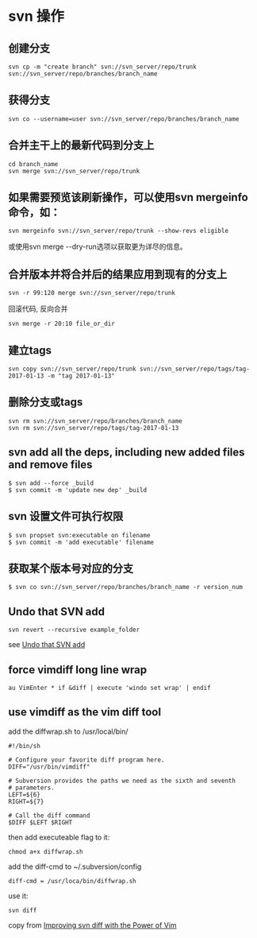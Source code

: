 # svn 操作
## 创建分支

```
svn cp -m "create branch" svn://svn_server/repo/trunk svn://svn_server/repo/branches/branch_name
```

## 获得分支

```
svn co --username=user svn://svn_server/repo/branches/branch_name
```

## 合并主干上的最新代码到分支上

```
cd branch_name
svn merge svn://svn_server/repo/trunk
```

## 如果需要预览该刷新操作，可以使用svn mergeinfo命令，如：

```
svn mergeinfo svn://svn_server/repo/trunk --show-revs eligible
```

或使用svn merge --dry-run选项以获取更为详尽的信息。

## 合并版本并将合并后的结果应用到现有的分支上

```
svn -r 99:120 merge svn://svn_server/repo/trunk
```
回滚代码, 反向合并

``` shell
svn merge -r 20:10 file_or_dir
```


## 建立tags

```
svn copy svn://svn_server/repo/trunk svn://svn_server/repo/tags/tag-2017-01-13 -m "tag 2017-01-13"
```


## 删除分支或tags

```
svn rm svn://svn_server/repo/branches/branch_name
svn rm svn://svn_server/repo/tags/tag-2017-01-13
```

## svn add all the deps, including new added files and remove files

```
$ svn add --force _build
$ svn commit -m 'update new dep' _build
```

## svn 设置文件可执行权限

``` shell
$ svn propset svn:executable on filename
$ svn commit -m 'add executable' filename
```

## 获取某个版本号对应的分支
``` shell
$ svn co svn://svn_server/repo/branches/branch_name -r version_num
```

## Undo that SVN add

``` shell
svn revert --recursive example_folder
```
see [Undo that SVN add](http://data.agaric.com/undo-svn-add)

## force vimdiff long line wrap

``` vim-script
au VimEnter * if &diff | execute 'windo set wrap' | endif
```

## use vimdiff as the vim diff tool
add the diffwrap.sh to /usr/local/bin/
``` shell
#!/bin/sh

# Configure your favorite diff program here.
DIFF="/usr/bin/vimdiff"

# Subversion provides the paths we need as the sixth and seventh
# parameters.
LEFT=${6}
RIGHT=${7}

# Call the diff command
$DIFF $LEFT $RIGHT
```
then add executeable flag to it:

``` shell
chmod a+x diffwrap.sh
```

add the diff-cmd to ~/.subversion/config

```
diff-cmd = /usr/loca/bin/diffwrap.sh
```
use it:

``` shell
svn diff
```
copy from [Improving svn diff with the Power of Vim](http://www.coreymaynard.com/blog/improving-svn-diff-with-the-power-of-vim/)
